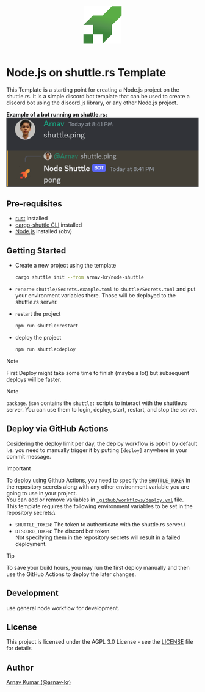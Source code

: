 <center><img src="node-shuttle.svg" width="100" alt="Node Shuttle"/></center>
<br/>

# Node.js on shuttle.rs Template
This Template is a starting point for creating a Node.js project on the shuttle.rs. It is a simple discord bot template that can be used to create a discord bot using the discord.js library, or any other Node.js project.
<br/>

**Example of a bot running on shuttle.rs:**
![Bot Running on shuttle.rs](example.png)

## Pre-requisites
- [rust](https://www.rust-lang.org/tools/install) installed
- [cargo-shuttle CLI](https://docs.shuttle.rs/getting-started/installation) installed
- [Node.js](https://nodejs.org/en/download/) installed (obv)

## Getting Started
- Create a new project using the template
  ```bash
  cargo shuttle init --from arnav-kr/node-shuttle
  ```
- rename `shuttle/Secrets.example.toml` to `shuttle/Secrets.toml` and put your environment variables there. Those will be deployed to the shuttle.rs server.

- restart the project
  ```bash
  npm run shuttle:restart
  ```
- deploy the project
  ```bash
  npm run shuttle:deploy
  ```

> [!NOTE]
> First Deploy might take some time to finish (maybe a lot) but subsequent deploys will be faster.

> [!NOTE]
> `package.json` contains the `shuttle:` scripts to interact with the shuttle.rs server. You can use them to login, deploy, start, restart, and stop the server.


## Deploy via GitHub Actions
Cosidering the deploy limit per day, the deploy workflow is opt-in by default i.e. you need to manually trigger it by putting `[deploy]` anywhere in your commit message.

> [!IMPORTANT]
> To deploy using Github Actions, you need to specify the [`SHUTTLE_TOKEN`](https://console.shuttle.rs/login) in the repository secrets along with any other environment variable you are going to use in your project.\
> You can add or remove variables in [`.github/workflows/deploy.yml`](.github/workflows/deploy.yml) file.\
> This template requires the following environment variables to be set in the repository secrets:\
> - `SHUTTLE_TOKEN`: The token to authenticate with the shuttle.rs server.\
> - `DISCORD_TOKEN`: The discord bot token.\
> Not specifying them in the repository secrets will result in a failed deployment.

> [!TIP]
> To save your build hours, you may run the first deploy manually and then use the GitHub Actions to deploy the later changes.


## Development
use general node workflow for development.

## License
This project is licensed under the AGPL 3.0 License - see the [LICENSE](LICENSE) file for details

## Author
[Arnav Kumar (@arnav-kr)](https://github.com/arnav-kr)